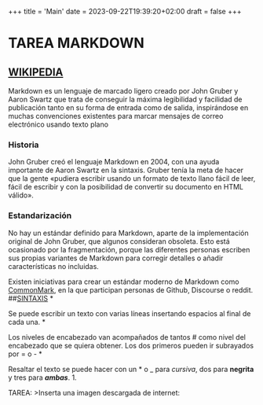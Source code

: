 +++
title = 'Main'
date = 2023-09-22T19:39:20+02:00
draft = false
+++
# TAREA MARKDOWN
## [WIKIPEDIA](https://es.wikipedia.org/wiki/Markdown)

Markdown es un lenguaje de marcado ligero creado por John Gruber y Aaron Swartz que trata de conseguir la máxima legibilidad y facilidad de publicación tanto en su forma de entrada como de salida, inspirándose en muchas convenciones existentes para marcar mensajes de correo electrónico usando texto plano
### Historia

John Gruber creó el lenguaje Markdown en 2004, con una ayuda importante de Aaron Swartz en la sintaxis. Gruber tenía la meta de hacer que la gente «pudiera escribir usando un formato de texto llano fácil de leer, fácil de escribir y con la posibilidad de convertir su documento en HTML válido».
### Estandarización

No hay un estándar definido para Markdown, aparte de la implementación original de John Gruber, que algunos consideran obsoleta. Esto está ocasionado por la fragmentación, porque las diferentes personas escriben sus propias variantes de Markdown para corregir detalles o añadir características no incluidas.

Existen iniciativas para crear un estándar moderno de Markdown como [CommonMark](https://es.wikipedia.org/w/index.php?title=CommonMark&action=edit&redlink=1), en la que participan personas de Github, Discourse o reddit.
##[SINTAXIS](https://markdown.es/sintaxis-markdown/)
*

Se puede escribir un texto
con varias líneas
insertando espacios
al final de cada una.
*

Los niveles de encabezado van acompañados de tantos \#
como nivel del encabezado que se quiera obtener.
Los dos primeros pueden ir subrayados por \= o \-
*

Resaltar el texto
se puede hacer
con un \* o \_ para *cursiva*,
dos para **negrita**
y tres para ***ambas***.
1.

TAREA: >Inserta una imagen descargada de internet:
